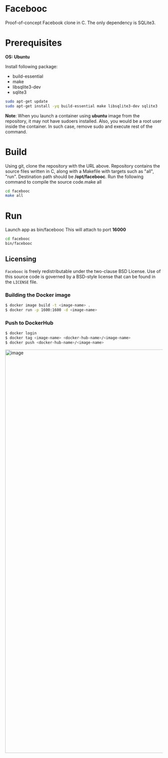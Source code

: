 # Facebooc

Proof-of-concept Facebook clone in C.
The only dependency is SQLite3.

# Prerequisites

**OS: Ubuntu**

Install following  package:  

  * build-essential
  * make
  * libsqlite3-dev
  * sqlite3
  
```bash
sudo apt-get update
sudo apt-get install -yq build-essential make libsqlite3-dev sqlite3
```
**Note**: When you launch a container using **ubuntu** image from the repository, it may not have sudoers installed. Also, you would be a root user inside the container. In such case, remove sudo and execute rest of the command. 


# Build

Using git, clone the repository with the URL above. Repository contains the source files written in C, along with a Makefile with targets such as "all", "run". Destination path should be **/opt/facebooc**.
Run the following command to compile the source code.make all

```bash
cd facebooc
make all
```

# Run 

Launch app as bin/facebooc This will attach to port **16000**


```bash
cd facebooc
bin/facebooc
```



Licensing
---------
`Facebooc` is freely redistributable under the two-clause BSD License.
Use of this source code is governed by a BSD-style license that can be found
in the `LICENSE` file.

  
### Building the Docker image
```bash
$ docker image build -t <image-name> .
$ docker run -p 1600:1600 -d <image-name>
```

### Push to DockerHub
```bash
$ docker login
$ docker tag <image-name> <docker-hub-name>/<image-name>
$ docker push <docker-hub-name>/<image-name>
```
<img width="1287" alt="image" src="https://user-images.githubusercontent.com/49791498/214644459-8b713b9d-0680-494d-a6c1-d6a7c06c2bce.png">
